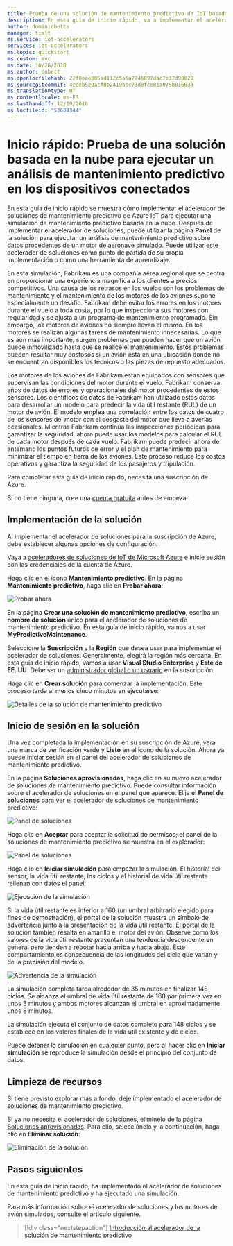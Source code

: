 ```yaml
---
title: Prueba de una solución de mantenimiento predictivo de IoT basada en la nube en Azure | Microsoft Docs
description: En esta guía de inicio rápido, va a implementar el acelerador de soluciones de mantenimiento predictivo de Azure IoT, iniciar sesión y usar el panel de la solución.
author: dominicbetts
manager: timlt
ms.service: iot-accelerators
services: iot-accelerators
ms.topic: quickstart
ms.custom: mvc
ms.date: 10/26/2018
ms.author: dobett
ms.openlocfilehash: 22f0eae805ad112c5a6a7746897dac7e37d90028
ms.sourcegitcommit: 4eeeb520acf8b2419bcc73d8fcc81a075b81663a
ms.translationtype: HT
ms.contentlocale: es-ES
ms.lasthandoff: 12/19/2018
ms.locfileid: "53604344"
---
```

# <a name="quickstart-try-a-cloud-based-solution-to-run-a-predictive-maintenance-analysis-on-my-connected-devices"></a>Inicio rápido: Prueba de una solución basada en la nube para ejecutar un análisis de mantenimiento predictivo en los dispositivos conectados

En esta guía de inicio rápido se muestra cómo implementar el acelerador de soluciones de mantenimiento predictivo de Azure IoT para ejecutar una simulación de mantenimiento predictivo basada en la nube. Después de implementar el acelerador de soluciones, puede utilizar la página **Panel** de la solución para ejecutar un análisis de mantenimiento predictivo sobre datos procedentes de un motor de aeronave simulado. Puede utilizar este acelerador de soluciones como punto de partida de su propia implementación o como una herramienta de aprendizaje.

En esta simulación, Fabrikam es una compañía aérea regional que se centra en proporcionar una experiencia magnífica a los clientes a precios competitivos. Una causa de los retrasos en los vuelos son los problemas de mantenimiento y el mantenimiento de los motores de los aviones supone especialmente un desafío. Fabrikam debe evitar los errores en los motores durante el vuelo a toda costa, por lo que inspecciona sus motores con regularidad y se ajusta a un programa de mantenimiento programado. Sin embargo, los motores de aviones no siempre llevan el mismo. En los motores se realizan algunas tareas de mantenimiento innecesarias. Lo que es aún más importante, surgen problemas que pueden hacer que un avión quede inmovilizado hasta que se realice el mantenimiento. Estos problemas pueden resultar muy costosos si un avión está en una ubicación donde no se encuentran disponibles los técnicos o las piezas de repuesto adecuados.

Los motores de los aviones de Fabrikam están equipados con sensores que supervisan las condiciones del motor durante el vuelo. Fabrikam conserva años de datos de errores y operacionales del motor procedentes de estos sensores. Los científicos de datos de Fabrikam han utilizado estos datos para desarrollar un modelo para predecir la vida útil restante (RUL) de un motor de avión. El modelo emplea una correlación entre los datos de cuatro de los sensores del motor con el desgaste del motor que lleva a averías ocasionales. Mientras Fabrikam continúa las inspecciones periódicas para garantizar la seguridad, ahora puede usar los modelos para calcular el RUL de cada motor después de cada vuelo. Fabrikam puede predecir ahora de antemano los puntos futuros de error y el plan de mantenimiento para minimizar el tiempo en tierra de los aviones. Este proceso reduce los costos operativos y garantiza la seguridad de los pasajeros y tripulación.

Para completar esta guía de inicio rápido, necesita una suscripción de Azure.

Si no tiene ninguna, cree una [cuenta gratuita](https://azure.microsoft.com/free/?WT.mc_id=A261C142F) antes de empezar.

## <a name="deploy-the-solution"></a>Implementación de la solución

Al implementar el acelerador de soluciones para la suscripción de Azure, debe establecer algunas opciones de configuración.

Vaya a [aceleradores de soluciones de IoT de Microsoft Azure](https://www.azureiotsolutions.com) e inicie sesión con las credenciales de la cuenta de Azure.

Haga clic en el icono **Mantenimiento predictivo**. En la página **Mantenimiento predictivo**, haga clic en **Probar ahora**:

![Probar ahora](./media/quickstart-predictive-maintenance-deploy/predictivemaintenance.png)

En la página **Crear una solución de mantenimiento predictivo**, escriba un **nombre de solución** único para el acelerador de soluciones de mantenimiento predictivo. En esta guía de inicio rápido, vamos a usar **MyPredictiveMaintenance**.

Seleccione la **Suscripción** y la **Región** que desea usar para implementar el acelerador de soluciones. Generalmente, elegirá la región más cercana. En esta guía de inicio rápido, vamos a usar **Visual Studio Enterprise** y **Este de EE. UU**. Debe ser un [administrador global o un usuario](iot-accelerators-permissions.md) en la suscripción.

Haga clic en **Crear solución** para comenzar la implementación. Este proceso tarda al menos cinco minutos en ejecutarse:

![Detalles de la solución de mantenimiento predictivo](./media/quickstart-predictive-maintenance-deploy/createform.png)

## <a name="sign-in-to-the-solution"></a>Inicio de sesión en la solución

Una vez completada la implementación en su suscripción de Azure, verá una marca de verificación verde y **Listo** en el icono de la solución. Ahora ya puede iniciar sesión en el panel del acelerador de soluciones de mantenimiento predictivo.

En la página **Soluciones aprovisionadas**, haga clic en su nuevo acelerador de soluciones de mantenimiento predictivo. Puede consultar información sobre el acelerador de soluciones en el panel que aparece. Elija el **Panel de soluciones** para ver el acelerador de soluciones de mantenimiento predictivo:

![Panel de soluciones](./media/quickstart-predictive-maintenance-deploy/solutionpanel.png)

Haga clic en **Aceptar** para aceptar la solicitud de permisos; el panel de la soluciones de mantenimiento predictivo se muestra en el explorador:

![Panel de soluciones](./media/quickstart-predictive-maintenance-deploy/solutiondashboard.png)

Haga clic en **Iniciar simulación** para empezar la simulación. El historial del sensor, la vida útil restante, los ciclos y el historial de vida útil restante rellenan con datos el panel:

![Ejecución de la simulación](./media/quickstart-predictive-maintenance-deploy/simulationrunning.png)

Si la vida útil restante es inferior a 160 (un umbral arbitrario elegido para fines de demostración), el portal de la solución muestra un símbolo de advertencia junto a la presentación de la vida útil restante. El portal de la solución también resalta en amarillo el motor del avión. Observe cómo los valores de la vida útil restante presentan una tendencia descendente en general pero tienden a rebotar hacia arriba y hacia abajo. Este comportamiento es consecuencia de las longitudes del ciclo que varían y de la precisión del modelo.

![Advertencia de la simulación](./media/quickstart-predictive-maintenance-deploy/simulationwarning.png)

La simulación completa tarda alrededor de 35 minutos en finalizar 148 ciclos. Se alcanza el umbral de vida útil restante de 160 por primera vez en unos 5 minutos y ambos motores alcanzan el umbral en aproximadamente unos 8 minutos.

La simulación ejecuta el conjunto de datos completo para 148 ciclos y se establece en los valores finales de la vida útil existente y de ciclos.

Puede detener la simulación en cualquier punto, pero al hacer clic en **Iniciar simulación** se reproduce la simulación desde el principio del conjunto de datos.

## <a name="clean-up-resources"></a>Limpieza de recursos

Si tiene previsto explorar más a fondo, deje implementado el acelerador de soluciones de mantenimiento predictivo.

Si ya no necesita el acelerador de soluciones, elimínelo de la página [Soluciones aprovisionadas](https://www.azureiotsolutions.com/Accelerators#dashboard). Para ello, selecciónelo y, a continuación, haga clic en **Eliminar solución**:

![Eliminación de la solución](media/quickstart-predictive-maintenance-deploy/deletesolution.png)

## <a name="next-steps"></a>Pasos siguientes

En esta guía de inicio rápido, ha implementado el acelerador de soluciones de mantenimiento predictivo y ha ejecutado una simulación.

Para más información sobre el acelerador de soluciones y los motores de avión simulados, consulte el artículo siguiente.

> [!div class="nextstepaction"]
> [Introducción al acelerador de la solución de mantenimiento predictivo](iot-accelerators-predictive-walkthrough.md)
